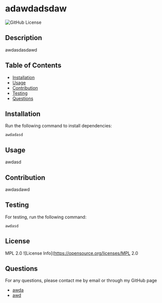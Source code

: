 
# adawdadsdaw

![GitHub License](https://img.shields.io/badge/license-MPL%202.0-blue.svg)

## Description

awdasdasdawd

## Table of Contents

* [Installation](#installation)
* [Usage](#usage)
* [Contribution](#contribution)
* [Testing](#testing)
* [Questions](#questions)

## Installation

Run the following command to install dependencies:

```
awdadasd
```

## Usage

awdasd

## Contribution

awdasdawd

## Testing

For testing, run the following command:

```
awdasd
```

## License

MPL 2.0 ![License Info](https://opensource.org/licenses/MPL 2.0

## Questions

For any questions, please contact me by email or through my GitHub page
* [awda](https://github.com/awda)
* [awd](mailto:awd)

